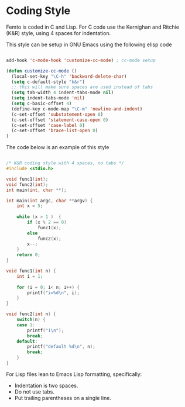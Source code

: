 # Coding Style

Femto is coded in C and Lisp.  For C code use the Kernighan and
Ritchie (K&R) style, using 4 spaces for indentation.

This style can be setup in GNU Emacs using the following elisp code

```lisp

add-hook 'c-mode-hook 'customize-cc-mode) ; cc-mode setup

(defun customize-cc-mode ()
  (local-set-key "\C-h" 'backward-delete-char)
  (setq c-default-style "k&r")
  ;; this will make sure spaces are used instead of tabs
  (setq tab-width 4 indent-tabs-mode nil)
  (setq indent-tabs-mode 'nil)
  (setq c-basic-offset 4)
  (define-key c-mode-map "\C-m" 'newline-and-indent)
  (c-set-offset 'substatement-open 0)
  (c-set-offset 'statement-case-open 0)
  (c-set-offset 'case-label 0)
  (c-set-offset 'brace-list-open 0)
)

```

The code below is an example of this style


```C

/* K&R coding style with 4 spaces, no tabs */
#include <stdio.h>

void func1(int);
void func2(int);
int main(int, char **);

int main(int argc, char **argv) {
    int x = 5;
    
    while (x > 1 )  {
        if (x % 2 == 0)
            func1(x);
        else
            func2(x);
        x--;
    }
    return 0;
}

void func1(int n) {
    int i = 1;
    
    for (i = 0; i< n; i++) {
        printf("i=%d\n", i);      
    }
}

void func2(int n) {
    switch(n) {
    case 1:
        printf("1\n");
        break;
    default:
        printf("default %d\n", n);
        break;
    }
}

```

For Lisp files lean to Emacs Lisp formatting, specifically:

- Indentation is two spaces.
- Do not use tabs.
- Put trailing parentheses on a single line.
